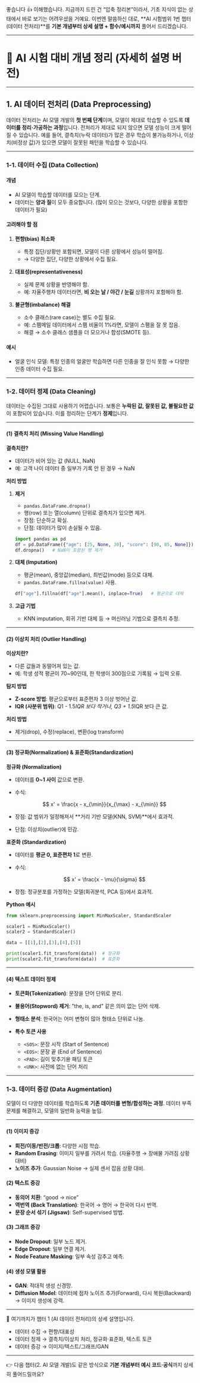 좋습니다 👍 이해했습니다.
지금까지 드린 건 “압축 정리본”이라서, 기초 지식이 없는 상태에서 바로 보기는 어려우셨을 거예요.
이번엔 말씀하신 대로, \*\*AI 시험범위 1번 챕터(데이터 전처리)\*\*를 **기본 개념부터 상세 설명 + 함수/예시까지** 풀어서 드리겠습니다.

---

# 📘 AI 시험 대비 개념 정리 (자세히 설명 버전)

---

## 1. AI 데이터 전처리 (Data Preprocessing)

데이터 전처리는 AI 모델 개발의 **첫 번째 단계**이며, 모델이 제대로 학습할 수 있도록 **데이터를 정리·가공하는 과정**입니다.
전처리가 제대로 되지 않으면 모델 성능이 크게 떨어질 수 있습니다.
예를 들어, 결측치(누락 데이터)가 많은 경우 학습이 불가능하거나, 이상치(비정상 값)가 있으면 모델이 잘못된 패턴을 학습할 수 있습니다.

---

### 1-1. 데이터 수집 (Data Collection)

#### 개념

* AI 모델이 학습할 데이터를 모으는 단계.
* 데이터는 **양과 질**이 모두 중요합니다. (많이 모으는 것보다, 다양한 상황을 포함한 데이터가 필요)

#### 고려해야 할 점

1. **편향(bias) 최소화**

   * 특정 집단/상황만 포함되면, 모델이 다른 상황에서 성능이 떨어짐.
   * → 다양한 집단, 다양한 상황에서 수집 필요.

2. **대표성(representativeness)**

   * 실제 문제 상황을 반영해야 함.
   * 예: 자율주행차 데이터라면, **비 오는 날 / 야간 / 눈길** 상황까지 포함해야 함.

3. **불균형(imbalance) 해결**

   * 소수 클래스(rare case)는 별도 수집 필요.
   * 예: 스팸메일 데이터에서 스팸 비율이 1%라면, 모델이 스팸을 잘 못 잡음.
   * 해결 → 소수 클래스 샘플을 더 모으거나 합성(SMOTE 등).

#### 예시

* 얼굴 인식 모델: 특정 인종의 얼굴만 학습하면 다른 인종을 잘 인식 못함 → 다양한 인종 데이터 수집 필요.

---

### 1-2. 데이터 정제 (Data Cleaning)

데이터는 수집된 그대로 사용하기 어렵습니다. 보통은 **누락된 값, 잘못된 값, 불필요한 값**이 포함되어 있습니다.
이를 정리하는 단계가 **정제**입니다.

---

#### (1) 결측치 처리 (Missing Value Handling)

**결측치란?**

* 데이터가 비어 있는 값 (NULL, NaN)
* 예: 고객 나이 데이터 중 일부가 기록 안 된 경우 → NaN

**처리 방법**

1. **제거**

   * `pandas.DataFrame.dropna()`
   * 행(row) 또는 열(column) 단위로 결측치가 있으면 제거.
   * 장점: 단순하고 확실.
   * 단점: 데이터가 많이 손실될 수 있음.

   ```python
   import pandas as pd
   df = pd.DataFrame({"age": [25, None, 30], "score": [90, 85, None]})
   df.dropna()   # NaN이 포함된 행 제거
   ```

2. **대체 (Imputation)**

   * 평균(mean), 중앙값(median), 최빈값(mode) 등으로 대체.
   * `pandas.DataFrame.fillna(value)` 사용.

   ```python
   df["age"].fillna(df["age"].mean(), inplace=True)   # 평균으로 대체
   ```

3. **고급 기법**

   * KNN imputation, 회귀 기반 대체 등 → 머신러닝 기법으로 결측치 추정.

---

#### (2) 이상치 처리 (Outlier Handling)

**이상치란?**

* 다른 값들과 동떨어져 있는 값.
* 예: 학생 성적 평균이 70\~90인데, 한 학생이 300점으로 기록됨 → 입력 오류.

**탐지 방법**

* **Z-score 방법**: 평균으로부터 표준편차 3 이상 벗어난 값.
* **IQR (사분위 범위)**: Q1 - 1.5*IQR 보다 작거나, Q3 + 1.5*IQR 보다 큰 값.

**처리 방법**

* 제거(drop), 수정(replace), 변환(log transform)

---

#### (3) 정규화(Normalization) & 표준화(Standardization)

**정규화 (Normalization)**

* 데이터를 **0\~1 사이** 값으로 변환.
* 수식:

  $$
  x' = \frac{x - x_{\min}}{x_{\max} - x_{\min}}
  $$
* 장점: 값 범위가 일정해져서 \*\*거리 기반 모델(KNN, SVM)\*\*에서 효과적.
* 단점: 이상치(outlier)에 민감.

**표준화 (Standardization)**

* 데이터를 **평균 0, 표준편차 1**로 변환.
* 수식:

  $$
  x' = \frac{x - \mu}{\sigma}
  $$
* 장점: 정규분포를 가정하는 모델(회귀분석, PCA 등)에서 효과적.

**Python 예시**

```python
from sklearn.preprocessing import MinMaxScaler, StandardScaler

scaler1 = MinMaxScaler()
scaler2 = StandardScaler()

data = [[1],[2],[3],[4],[5]]

print(scaler1.fit_transform(data))  # 정규화
print(scaler2.fit_transform(data))  # 표준화
```

---

#### (4) 텍스트 데이터 정제

* **토큰화(Tokenization)**: 문장을 단어 단위로 분리.
* **불용어(Stopword) 제거**: "the, is, and" 같은 의미 없는 단어 삭제.
* **형태소 분석**: 한국어는 어미 변형이 많아 형태소 단위로 나눔.
* **특수 토큰 사용**

  * `<SOS>`: 문장 시작 (Start of Sentence)
  * `<EOS>`: 문장 끝 (End of Sentence)
  * `<PAD>`: 길이 맞추기용 패딩 토큰
  * `<UNK>`: 사전에 없는 단어 처리

---

### 1-3. 데이터 증강 (Data Augmentation)

모델이 더 다양한 데이터를 학습하도록 **기존 데이터를 변형/합성하는 과정**.
데이터 부족 문제를 해결하고, 모델의 일반화 능력을 높임.

---

#### (1) 이미지 증강

* **회전/이동/반전/크롭**: 다양한 시점 학습.
* **Random Erasing**: 이미지 일부를 가려서 학습. (자율주행 → 장애물 가려짐 상황 대비)
* **노이즈 추가**: Gaussian Noise → 실제 센서 잡음 상황 대비.

#### (2) 텍스트 증강

* **동의어 치환**: “good → nice”
* **역번역 (Back Translation)**: 한국어 → 영어 → 한국어 다시 번역.
* **문장 순서 섞기 (Jigsaw)**: Self-supervised 방법.

#### (3) 그래프 증강

* **Node Dropout**: 일부 노드 제거.
* **Edge Dropout**: 일부 연결 제거.
* **Node Feature Masking**: 일부 속성 감추고 예측.

#### (4) 생성 모델 활용

* **GAN**: 적대적 생성 신경망.
* **Diffusion Model**: 데이터에 점차 노이즈 추가(Forward), 다시 복원(Backward) → 이미지 생성에 강력.

---

📌 여기까지가 챕터 1 (AI 데이터 전처리)의 상세 설명입니다.

* 데이터 수집 → 편향/대표성
* 데이터 정제 → 결측치/이상치 처리, 정규화·표준화, 텍스트 토큰
* 데이터 증강 → 이미지/텍스트/그래프/GAN

---

👉 다음 챕터(2. AI 모델 개발)도 같은 방식으로 **기본 개념부터 예시 코드·공식**까지 상세히 풀어드릴까요?
